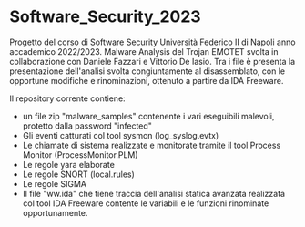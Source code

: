 # Software_Security_2023

Progetto del corso di Software Security Università Federico II di Napoli anno accademico 2022/2023. 
Malware Analysis del Trojan EMOTET svolta in collaborazione con Daniele Fazzari e Vittorio De Iasio. 
Tra i file è presenta la presentazione dell'analisi svolta congiuntamente al disassemblato, con le opportune modifiche e rinominazioni, ottenuto a partire da IDA Freeware.

Il repository corrente contiene:
- un file zip "malware_samples" contenente i vari eseguibili malevoli, protetto dalla password "infected"
- Gli eventi catturati col tool sysmon (log_syslog.evtx)
- Le chiamate di sistema realizzate e monitorate tramite il tool Process Monitor (ProcessMonitor.PLM)
- Le regole yara elaborate
- Le regole SNORT (local.rules)
- Le regole SIGMA
- Il file "ww.ida" che tiene traccia dell'analisi statica avanzata realizzata col tool IDA Freeware contente le variabili e le funzioni rinominate opportunamente. 

